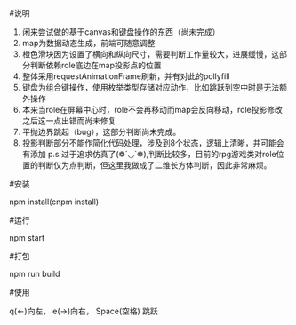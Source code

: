 #说明
1. 闲来尝试做的基于canvas和键盘操作的东西（尚未完成）
2. map为数据动态生成，前端可随意调整
3. 橙色滑块因为设置了横向和纵向尺寸，需要判断工作量较大，进展缓慢，这部分判断依赖role底边在map投影点的位置
4. 整体采用requestAnimationFrame刷新，并有对此的pollyfill
5. 键盘为组合键操作，使用枚举类型存储对应动作，比如跳跃到空中时是无法额外操作
6. 本来当role在屏幕中心时，role不会再移动而map会反向移动，role投影修改之后这一点出错而尚未修复
7. 平抛边界跳起（bug），这部分判断尚未完成。
8. 投影判断部分不能作简化代码处理，涉及到8个状态，逻辑上清晰，并可能会有添加
p.s 过于追求仿真了(❁´◡`❁),判断比较多，目前的rpg游戏类对role位置的判断仅为点判断，但这里我做成了二维长方体判断，因此非常麻烦。


#安装

npm install(cnpm install)

#运行

npm start

#打包

npm run build

#使用

q(←)向左， e(→)向右， Space(空格) 跳跃
